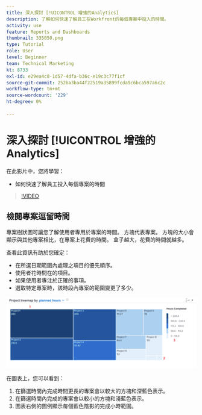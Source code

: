 ```yaml
---
title: 深入探討 [!UICONTROL 增強的Analytics]
description: 了解如何快速了解員工在Workfront的每個專案中投入的時間。
activity: use
feature: Reports and Dashboards
thumbnail: 335050.png
type: Tutorial
role: User
level: Beginner
team: Technical Marketing
kt: 8733
exl-id: e29ea4c8-1d57-4dfa-b36c-e19c3c77f1cf
source-git-commit: 252ba3ba44f22519a35899fcda9c6bca597a6c2c
workflow-type: tm+mt
source-wordcount: '229'
ht-degree: 0%

---
```


# 深入探討 [!UICONTROL 增強的Analytics]

在此影片中，您將學習：

* 如何快速了解員工投入每個專案的時間

>[!VIDEO](https://video.tv.adobe.com/v/335050/?quality=12)

## 檢閱專案逗留時間

專案樹狀圖可讓您了解使用者專用於專案的時間。 方塊代表專案。 方塊的大小會顯示與其他專案相比，在專案上花費的時間。 盒子越大，花費的時間就越多。

查看此資訊有助於您確定：

* 在所選日期範圍內處理之項目的優先順序。
* 使用者花時間在的項目。
* 如果使用者專注於正確的事項。
* 選取特定專案時，該時段內專案的範圍變更了多少。

![此影像顯示專案樹狀圖，其中包含下方項目符號中所述區域的數字](assets/section-2-7.png)

在圖表上，您可以看到：

1. 在篩選時間內完成時間更長的專案會以較大的方塊和深藍色表示。
1. 在篩選時間內完成的專案會以較小的方塊和淺藍色表示。
1. 圖表右側的圖例顯示每個藍色陰影的完成小時範圍。

